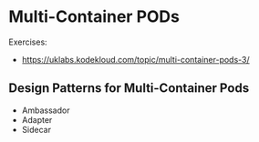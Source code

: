 # Multi-Container PODs

Exercises:

- <https://uklabs.kodekloud.com/topic/multi-container-pods-3/>


## Design Patterns for Multi-Container Pods

- Ambassador
- Adapter
- Sidecar   
